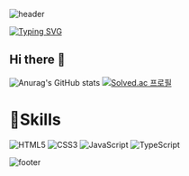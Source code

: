 ![header](https://capsule-render.vercel.app/api?text=Dongja_J&type=Waving&height=250)


[![Typing SVG](https://readme-typing-svg.demolab.com/?pause=1000&center=true&width=800&height=80&multiline=true&lines=I'm+learning+Typescript+and+Object+oriented+Programming;And+I'm+interested+in+Functional+Programming)](https://git.io/typing-svg)


## Hi there 👋
<!--
**DongjaJ/DongjaJ** is a ✨ _special_ ✨ repository because its `README.md` (this file) appears on your GitHub profile.

Here are some ideas to get you started:

- 🔭 I’m currently working on ...
- 🌱 I’m currently learning ...
- 👯 I’m looking to collaborate on ...
- 🤔 I’m looking for help with ...
- 💬 Ask me about ...
- 📫 How to reach me: ...
- 😄 Pronouns: ...
- ⚡ Fun fact: ...
-->


![Anurag's GitHub stats](https://github-readme-stats.vercel.app/api?username=DongjaJ&show_icons=true&theme=gruvbox)
[![Solved.ac
프로필](http://mazassumnida.wtf/api/generate_badge?boj=ehdghks12)](https://solved.ac/ehdghks12)


# 💪Skills
![HTML5](https://img.shields.io/badge/HTML5-E34F26.svg?&style=for-the-badge&logo=HTML5&logoColor=white)
![CSS3](https://img.shields.io/badge/CSS3-1572B6.svg?&style=for-the-badge&logo=CSS3&logoColor=white)
![JavaScript](https://img.shields.io/badge/JavaScript-F7DF1E.svg?&style=for-the-badge&logo=JavaScript&logoColor=white)
![TypeScript](https://img.shields.io/badge/TypeScript-3178C6.svg?&style=for-the-badge&logo=TypeScript&logoColor=white)

![footer](https://capsule-render.vercel.app/api?type=Waving&section=footer&height=200)
